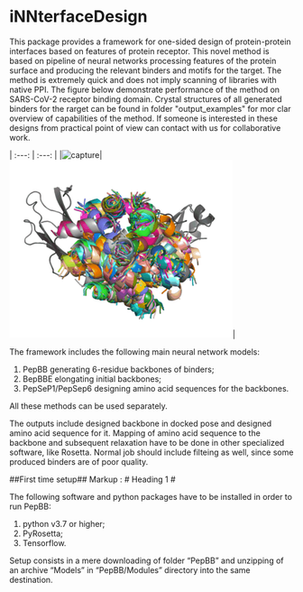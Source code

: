 # iNNterfaceDesign
This package provides a framework for one-sided design of protein-protein interfaces based on features of protein receptor. This novel method is based on pipeline of neural networks processing features of the protein surface and producing the relevant binders and motifs for the target. The method is extremely quick and does not imply scanning of libraries with native PPI. The figure below demonstrate performance of the method on SARS-CoV-2 receptor binding domain. Crystal structures of all generated binders for the rarget can be found in folder "output_examples" for mor clar overview of capabilities of the method. If someone is interested in these designs from practical point of view can contact with us for collaborative work.

|     :---:      |     :---:      |
|![capture](gif/1l6x_pepseq.gif)|![capture](gif/1l6x_bb.gif)|

The framework includes the following main neural network models:
1) PepBB generating 6-residue backbones of binders;
2) BepBBE elongating initial backbones;
3) PepSeP1/PepSep6 designing amino acid sequences for the backbones.

All these methods can be used separately.

The outputs include designed backbone in docked pose and designed amino acid sequence for it. Mapping of amino acid sequence to the backbone and subsequent relaxation have to be done in other specialized software, like Rosetta. Normal job should include filteing as well, since some produced binders are of poor quality.

##First time setup##
Markup :  # Heading 1 #

The following software and python packages have to be installed  in order to run PepBB:
1. python v3.7 or higher;
2. PyRosetta;
3. Tensorflow.

Setup consists in a mere downloading of folder “PepBB” and unzipping of an archive “Models” in “PepBB/Modules” directory into the same destination.

